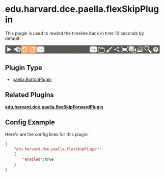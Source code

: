---
---

# edu.harvard.dce.paella.flexSkipPlugin

This plugin is used to rewind the timeline back in time 10 seconds by default.

![](images/flexSkipPlugin.jpg)

## Plugin Type

- [paella.ButtonPlugin](../developer/plugin_types.md)

## Related Plugins 

[**edu.harvard.dce.paella.flexSkipForwardPlugin**](edu.harvard.dce.paella.flexSkipForwardPlugin.md)


## Config Example

Here's are the config lines for this plugin:

```json
{
	"edu.harvard.dce.paella.flexSkipPlugin": 
	{
		"enabled":true
	}
}
```
